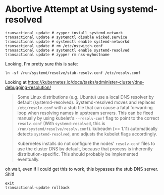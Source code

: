 # Abortive Attempt at Using systemd-resolved
```
transactional update # zypper install systemd-network
transactional update # systemctl disable wicked.service
transactional update # systemctl enable systemd-networkd
transactional update # rm /etc/nsswitch.conf
transactional update # systemctl enable systemd-resolved
transactional update # zypper rm nss-myhostname
```

Looking, I'm pretty sure this is safe:

```
ln -sf /run/systemd/resolve/stub-resolv.conf /etc/resolv.conf
```

Looking at https://kubernetes.io/docs/tasks/administer-cluster/dns-debugging-resolution/

> Some Linux distributions (e.g. Ubuntu) use a local DNS resolver by default (systemd-resolved). Systemd-resolved moves and replaces `/etc/resolv.conf` with a stub file that can cause a fatal forwarding loop when resolving names in upstream servers. This can be fixed manually by using kubelet's `--resolv-conf` flag to point to the correct `resolv.conf` (With `systemd-resolved`, this is `/run/systemd/resolve/resolv.conf`). kubeadm (>= 1.11) automatically detects `systemd-resolved`, and adjusts the kubelet flags accordingly.
>
> Kubernetes installs do not configure the nodes' `resolv.conf` files to use the cluster DNS by default, because that process is inherently distribution-specific.
This should probably be implemented eventually.

oh wait, even if I could get this to work, this bypasses the stub DNS server. Shit!

```
exit
transactional-update rollback
```
